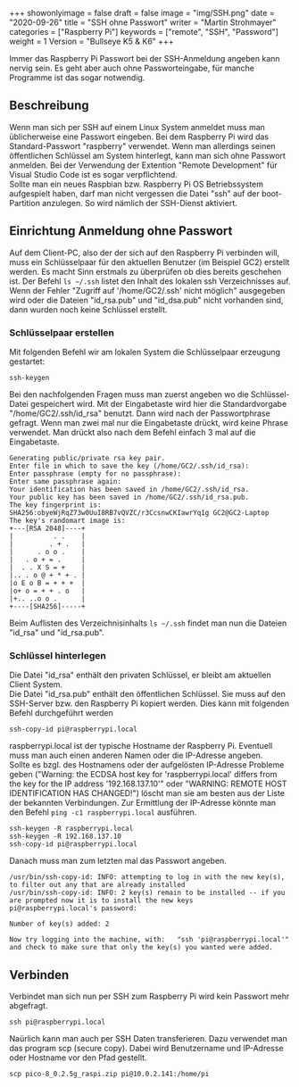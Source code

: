 ﻿+++
showonlyimage = false
draft = false
image = "img/SSH.png"
date = "2020-09-26"
title = "SSH ohne Passwort"
writer = "Martin Strohmayer"
categories = ["Raspberry Pi"]
keywords = ["remote", "SSH", "Password"]
weight = 1
Version = "Bullseye K5 & K6"
+++

Immer das Raspberry Pi Passwort bei der SSH-Anmeldung angeben kann nervig sein. Es geht aber auch ohne Passworteingabe, für manche Programme ist das sogar notwendig.
<!--more-->

## Beschreibung ##

Wenn man sich per SSH auf einem Linux System anmeldet muss man üblicherweise eine Passwort eingeben. Bei dem Raspberry Pi wird das Standard-Passwort "raspberry" verwendet. Wenn man allerdings seinen öffentlichen Schlüssel am System hinterlegt, kann man sich ohne Passwort anmelden. Bei der Verwendung der Extention "Remote Development" für Visual Studio Code ist es sogar verpflichtend.  
Sollte man ein neues Raspbian bzw. Raspberry Pi OS Betriebssystem aufgespielt haben, darf man nicht vergessen die Datei "ssh" auf der boot-Partition anzulegen. So wird nämlich der SSH-Dienst aktiviert.


## Einrichtung Anmeldung ohne Passwort

Auf dem Client-PC, also der der sich auf den Raspberry Pi verbinden will, muss ein Schlüsselpaar für den aktuellen Benutzer (im Beispiel GC2) erstellt werden.
Es macht Sinn erstmals zu überprüfen ob dies bereits geschehen ist. Der Befehl ``ls ~/.ssh`` listet den Inhalt des lokalen ssh Verzeichnisses auf. Wenn der Fehler "Zugriff auf '/home/GC2/.ssh' nicht möglich" ausgegeben wird oder die Dateien "id_rsa.pub" und "id_dsa.pub" nicht vorhanden sind, dann wurden noch keine Schlüssel erstellt. 

### Schlüsselpaar erstellen

Mit folgenden Befehl wir am lokalen System die  Schlüsselpaar erzeugung gestartet:

``ssh-keygen``
  
Bei den nachfolgenden Fragen muss man zuerst angeben wo die Schlüssel-Datei gespeichert wird.
Mit der Eingabetaste wird hier die Standardvorgabe "/home/GC2/.ssh/id_rsa" benutzt. Dann wird nach der Passwortphrase gefragt. Wenn man zwei mal nur die Eingabetaste drückt, wird keine Phrase verwendet. Man drückt also nach dem Befehl einfach 3 mal auf die Eingabetaste.

``` 
Generating public/private rsa key pair.
Enter file in which to save the key (/home/GC2/.ssh/id_rsa): 
Enter passphrase (empty for no passphrase): 
Enter same passphrase again: 
Your identification has been saved in /home/GC2/.ssh/id_rsa.
Your public key has been saved in /home/GC2/.ssh/id_rsa.pub.
The key fingerprint is:
SHA256:obyeWjRqZ73w0UuI8RB7vQVZC/r3CcsnwCKIawrYq1g GC2@GC2-Laptop
The key's randomart image is:
+---[RSA 2048]----+
|          . .    |
|         . + .   |
|      . o o .    |
|   . o + = .     |
|  . . X S = +    |
|.. . o @ + * + . |
|o E o B = + + +  |
|o+ o = + + . o   |
|+.. ..o o .      |
+----[SHA256]-----+ 
```

Beim Auflisten des Verzeichnisinhalts ``ls ~/.ssh`` findet man nun die Dateien "id_rsa" und "id_rsa.pub".  

### Schlüssel hinterlegen

Die Datei "id_rsa" enthält den privaten Schlüssel, er bleibt am aktuellen Client System.  
Die Datei "id_rsa.pub" enthält den öffentlichen Schlüssel. Sie muss auf den SSH-Server bzw. den Raspberry Pi kopiert werden. Dies kann mit folgenden Befehl durchgeführt werden 

``ssh-copy-id pi@raspberrypi.local``

raspberrypi.local ist der typische Hostname der Raspberry Pi. Eventuell muss man auch einen anderen Namen oder die IP-Adresse angeben.  
Sollte es bzgl. des Hostnamens oder der aufgelösten IP-Adresse Probleme geben ("Warning: the ECDSA host key for 'raspberrypi.local' differs from the key for the IP address '192.168.137.10'" oder "WARNING: REMOTE HOST IDENTIFICATION HAS CHANGED!") löscht man sie am besten aus der Liste der bekannten Verbindungen. Zur Ermittlung der IP-Adresse könnte man den Befehl ``ping -c1 raspberrypi.local`` ausführen.

``ssh-keygen -R raspberrypi.local``  
``ssh-keygen -R 192.168.137.10``  
``ssh-copy-id pi@raspberrypi.local``  

Danach muss man zum letzten mal das Passwort angeben.

```
/usr/bin/ssh-copy-id: INFO: attempting to log in with the new key(s), to filter out any that are already installed
/usr/bin/ssh-copy-id: INFO: 2 key(s) remain to be installed -- if you are prompted now it is to install the new keys
pi@raspberrypi.local's password: 

Number of key(s) added: 2

Now try logging into the machine, with:   "ssh 'pi@raspberrypi.local'"
and check to make sure that only the key(s) you wanted were added.
```


## Verbinden

Verbindet man sich nun per SSH zum Raspberry Pi wird kein Passwort mehr abgefragt.

``ssh pi@raspberrypi.local``

Naürlich kann man auch per SSH Daten transferieren. Dazu verwendet man das program scp (secure copy).
Dabei wird Benutzername und IP-Adresse oder Hostname vor den Pfad gestellt.  

``scp pico-8_0.2.5g_raspi.zip pi@10.0.2.141:/home/pi``
